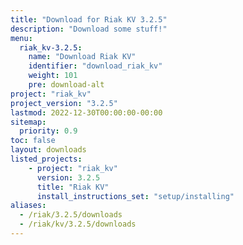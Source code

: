 ```yaml
---
title: "Download for Riak KV 3.2.5"
description: "Download some stuff!"
menu:
  riak_kv-3.2.5:
    name: "Download Riak KV"
    identifier: "download_riak_kv"
    weight: 101
    pre: download-alt
project: "riak_kv"
project_version: "3.2.5"
lastmod: 2022-12-30T00:00:00-00:00
sitemap:
  priority: 0.9
toc: false
layout: downloads
listed_projects:
    - project: "riak_kv"
      version: 3.2.5
      title: "Riak KV"
      install_instructions_set: "setup/installing"
aliases:
  - /riak/3.2.5/downloads
  - /riak/kv/3.2.5/downloads
---
```


